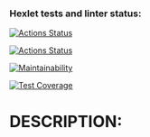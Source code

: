 ### Hexlet tests and linter status:
[![Actions Status](https://github.com/AnastasiaTimoshe/python-project-50/actions/workflows/hexlet-check.yml/badge.svg)](https://github.com/AnastasiaTimoshe/python-project-50/actions)

[![Actions Status](https://github.com/AnastasiaTimoshe/python-project-50/actions/workflows/project-check.yml/badge.svg)](https://github.com/AnastasiaTimoshe/python-project-50/actions)

[![Maintainability](https://api.codeclimate.com/v1/badges/048070a7a611715ce2e4/maintainability)](https://codeclimate.com/github/AnastasiaTimoshe/python-project-50/maintainability)

[![Test Coverage](https://api.codeclimate.com/v1/badges/048070a7a611715ce2e4/test_coverage)](https://codeclimate.com/github/AnastasiaTimoshe/python-project-50/test_coverage)

# DESCRIPTION:
